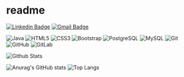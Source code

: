 # readme
[![Linkedin Badge](https://img.shields.io/badge/-matheus-milani-blue?style=flat-square&logo=Linkedin&logoColor=white&link=https://www.linkedin.com/in/anirudhemmadi/)](https://www.linkedin.com/in/matheus-milani-287b781a4/)
[![Gmail Badge](https://img.shields.io/badge/-matheusdebritomilani@gmail.com-c14438?style=flat-square&logo=Gmail&logoColor=white&link=mailto:kanna6501@gmail.com)](matheusdebritomilani@gmail.com)

![Java](https://img.shields.io/badge/-java-E34A86?style=flat-square&logo=java)
![HTML5](https://img.shields.io/badge/-HTML5-E34F26?style=flat-square&logo=html5&logoColor=white)
![CSS3](https://img.shields.io/badge/-CSS3-1572B6?style=flat-square&logo=css3)
![Bootstrap](https://img.shields.io/badge/-Bootstrap-563D7C?style=flat-square&logo=bootstrap)
![PostgreSQL](https://img.shields.io/badge/-PostgreSQL-336791?style=flat-square&logo=postgresql)
![MySQL](https://img.shields.io/badge/-MySQL-black?style=flat-square&logo=mysql)
![Git](https://img.shields.io/badge/-Git-black?style=flat-square&logo=git)
![GitHub](https://img.shields.io/badge/-GitHub-181717?style=flat-square&logo=github)
![GitLab](https://img.shields.io/badge/-GitLab-FCA121?style=flat-square&logo=gitlab)

![Github Stats](https://github-readme-stats.vercel.app/api?username=MatheusBMilani&count_private=true&show_icons=true&include_all_commits=true)

![Anurag's GitHub stats](https://github-readme-stats.vercel.app/api?username=MatheusBMilani&theme=midnight-purple&show_icons=true)
![Top Langs](https://github-readme-stats.vercel.app/api/top-langs/?username=MatheusBMilani&hide=TeX&layout=compact)

